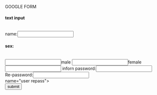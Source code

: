 <html>
<head>
     GOOGLE  FORM
</head>
<body>
<form>
  <h4>text input</h4><br>
  name:<input type="text"name="user name" size="20" valu="Lalan" max lenth="20"><br>
  <h4> sex:</h4><br>
  <input type="cheakbox" name="male">male
  <input type="cheakbox" name="female">female
  <input type="cheakbox" name="inforn"> inforn
  password:<input type="password" name="user pass"><br>
  Re-password:<input type="password" name="user password"><br>
  name="user repass"><br>
  <input type="submit" name="b submit" value="submit"/>
  </form>
</body>
</html>

